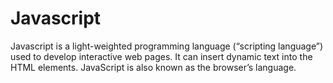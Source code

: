 # Javascript
Javascript is a light-weighted programming language (“scripting language”) used to develop interactive web pages. It can insert dynamic text into the HTML elements. JavaScript is also known as the browser’s language.
